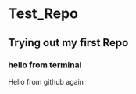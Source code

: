 # Test_Repo

## Trying out my first Repo 

### hello from terminal 

Hello from github again 






